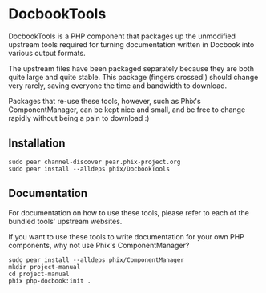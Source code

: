 DocbookTools
============

DocbookTools is a PHP component that packages up the unmodified upstream tools required for turning documentation written in Docbook into various output formats.

The upstream files have been packaged separately because they are both quite large and quite stable.  This package (fingers crossed!) should change very rarely, saving everyone the time and bandwidth to download.

Packages that re-use these tools, however, such as Phix's ComponentManager, can be kept nice and small, and be free to change rapidly without being a pain to download :)

Installation
------------

    sudo pear channel-discover pear.phix-project.org
    sudo pear install --alldeps phix/DocbookTools

Documentation
-------------

For documentation on how to use these tools, please refer to each of the bundled tools' upstream websites.

If you want to use these tools to write documentation for your own PHP components, why not use Phix's ComponentManager?

    sudo pear install --alldeps phix/ComponentManager
    mkdir project-manual
    cd project-manual
    phix php-docbook:init .

